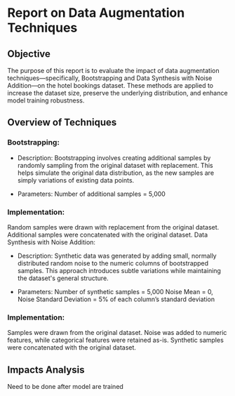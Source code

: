 # Report on Data Augmentation Techniques

## Objective

The purpose of this report is to evaluate the impact of data augmentation techniques—specifically, Bootstrapping and Data Synthesis with Noise Addition—on the hotel bookings dataset. These methods are applied to increase the dataset size, preserve the underlying distribution, and enhance model training robustness.


## Overview of Techniques

### Bootstrapping:

- Description: Bootstrapping involves creating additional samples by randomly sampling from the original dataset with replacement. This helps simulate the original data distribution, as the new samples are simply variations of existing data points.

- Parameters: Number of additional samples = 5,000

### Implementation:

Random samples were drawn with replacement from the original dataset.
Additional samples were concatenated with the original dataset.
Data Synthesis with Noise Addition:

- Description: Synthetic data was generated by adding small, normally distributed random noise to the numeric columns of bootstrapped samples. This approach introduces subtle variations while maintaining the dataset's general structure.

- Parameters:
Number of synthetic samples = 5,000
Noise Mean = 0, Noise Standard Deviation = 5% of each column’s standard deviation

### Implementation:

Samples were drawn from the original dataset.
Noise was added to numeric features, while categorical features were retained as-is.
Synthetic samples were concatenated with the original dataset.

## Impacts Analysis

Need to be done after model are trained